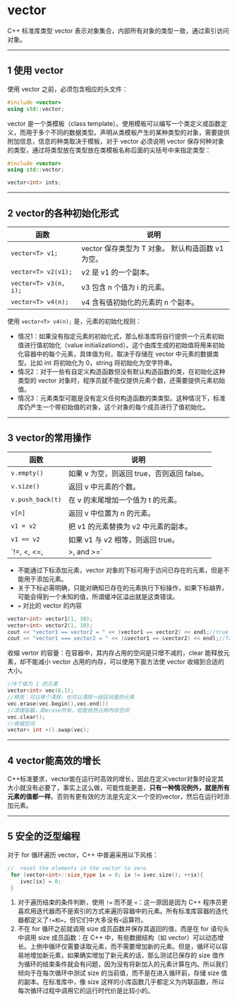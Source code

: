 # vector

C++ 标准库类型 vector 表示对象集合，内部所有对象的类型一致，通过索引访问对象。

---
## 1 使用 vector

使用 vector 之前，必须包含相应的头文件：

```cpp
#include <vector>
using std::vector;
```

vector 是一个类模板（class template）。使用模板可以编写一个类定义或函数定义，而用于多个不同的数据类型。声明从类模板产生的某种类型的对象，需要提供附加信息，信息的种类取决于模板，对于 vector 必须说明 vector 保存何种对象的类型，通过将类型放在类型放在类模板名称后面的尖括号中来指定类型：

```cpp
#include <vector>
using std::vector;

vector<int> ints;
```

---
## 2 vector的各种初始化形式

函数 | 说明
---|---
`vector<T> v1;` | vector 保存类型为 T 对象。 默认构造函数 v1 为空。
`vector<T> v2(v1);` | v2 是 v1 的一个副本。
`vector<T> v3(n, i);` | v3 包含 n 个值为 i 的元素。
`vector<T> v4(n);` | v4 含有值初始化的元素的 n 个副本。

使用 `vector<T> v4(n);` 是，元素的初始化规则：

- 情况1：如果没有指定元素的初始化式，那么标准库将自行提供一个元素初始值进行值初始化（value initializationd）。这个由库生成的初始值将用来初始化容器中的每个元素，具体值为何，取决于存储在 vector 中元素的数据类型。比如 int 将初始化为 0，string 将初始化为空字符串。
- 情况2：对于一些有自定义构造函数但没有默认构造函数的类，在初始化这种类型的 vector 对象时，程序员就不能仅提供元素个数，还需要提供元素初始值。
- 情况3：元素类型可能是没有定义任何构造函数的类类型。这种情况下，标准库仍产生一个带初始值的对象，这个对象的每个成员进行了值初始化。

---
## 3 vector的常用操作

函数 | 说明
---|---
`v.empty()` | 如果 v 为空，则返回 true，否则返回 false。
`v.size()` | 返回 v 中元素的个数。
`v.push_back(t)` | 在 v 的末尾增加一个值为 t 的元素。
`v[n]` | 返回 v 中位置为 n 的元素。
`v1 = v2` | 把 v1 的元素替换为 v2 中元素的副本。
`v1 == v2` | 如果 v1 与 v2 相等，则返回 true。
`!=, <, <=, | >, and >=` | 保持这些操作符惯有的含义

- 不能通过下标添加元素，vector 对象的下标可用于访问已存在的元素，但是不能用于添加元素。
- 关于下标必需明确，只能对确知已存在的元素执行下标操作，如果下标越界，可能会得到一个未知的值，所谓缓冲区溢出就是这类错误。
- `=` 对比的 vector 的内容

```cpp
vector<int> vector1(1, 10);
vector<int> vector2(1, 10);
cout << "vector1 == vector2 = " << (vector1 == vector2) << endl;//true
cout << "vector1 === vector2 = " << (&vector1 == &vector2) << endl;//false
```

收缩 vertor 的容量：在容器中，其内存占用的空间是只增不减的，clear 能释放元素，却不能减小 vector 占用的内存，可以使用下面方法使 vector 收缩到合适的大小。

```cpp
//6个值为 1 的元素
vector<int> vec(6,1);
//释放：可以单个清除，也可以清除一段区间里的元素
vec.erase(vec.begin(),vec.end())
//清理容器，即erase所有，但是依然占用内存空间
vec.clear();
//收缩空间
vector< int >().swap(vec);  
```

---
## 4 vector能高效的增长

C++标准要求，vector能在运行时高效的增长，因此在定义vector对象时设定其大小就没有必要了，事实上这么做，可能性能更差，**只有一种情况例外，就是所有元素的值都一样**。否则有更有效的方法是先定义一个空的vector，然后在运行时添加元素。

---
## 5 安全的泛型编程

对于 for 循环遍历 vector，C++ 中普遍采用以下风格：

```cpp
//  reset the elements in the vector to zero
 for (vector<int>::size_type ix = 0; ix != ivec.size(); ++ix){
    ivec[ix] = 0;
 }
```

1. 对于遍历结束的条件判断，使用 `!=` 而不是 `<`：这一原因是因为 C++ 程序员更喜欢用迭代器而不是索引的方式来遍历容器中的元素。所有标准库容器的迭代器都定义了`!=和=`，但它们中大多没有`<`运算符。
2. 不在 for 循环之前就调用 size 成员函数并保存其返回的值，而是在 for 语句头中调用 size 成员函数：在 C++ 中，有些数据结构（如 vector）可以动态增长。上例中循环仅需要读取元素，而不需要增加新的元素。但是，循环可以容易地增加新元素，如果确实增加了新元素的话，那么测试已保存的 size 值作为循环的结束条件就会有问题，因为没有将新加入的元素计算在内。所以我们倾向于在每次循环中测试 size 的当前值，而不是在进入循环前，存储 size 值的副本。在标准库中，像 size 这样的小库函数几乎都定义为内联函数，所以每次循环过程中调用它的运行时代价是比较小的。
